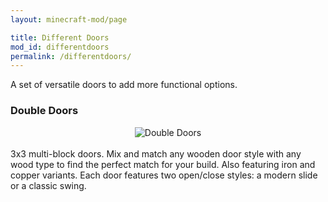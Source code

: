 ```yaml
---
layout: minecraft-mod/page

title: Different Doors
mod_id: differentdoors
permalink: /differentdoors/
---
```


A set of versatile doors to add more functional options.

### Double Doors

<center><img alt="Double Doors" src="https://raw.githubusercontent.com/ChefMooon/different-doors/refs/heads/1.21.1-multi/img/double_doors.gif" /></center>
<br>
3x3 multi-block doors. Mix and match any wooden door style with any wood type to find the perfect match for your build. Also featuring iron and copper variants. Each door features two open/close styles: a modern slide or a classic swing.